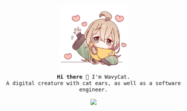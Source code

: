 <p align="center">
  <img src="assets/sticker.webp" height=180><br>
  
  <samp>
  <b>Hi there 👋</b> I'm WavyCat.
  <br>
  A digital creature with cat ears, as well as a software engineer.
  <a href="https://skillicons.dev">
    <br><br>
    <img height="40" src="https://skillicons.dev/icons?i=python,go,kotlin,idea,ubuntu,docker" />
  </a>
  </samp>
  <br>
</p>
